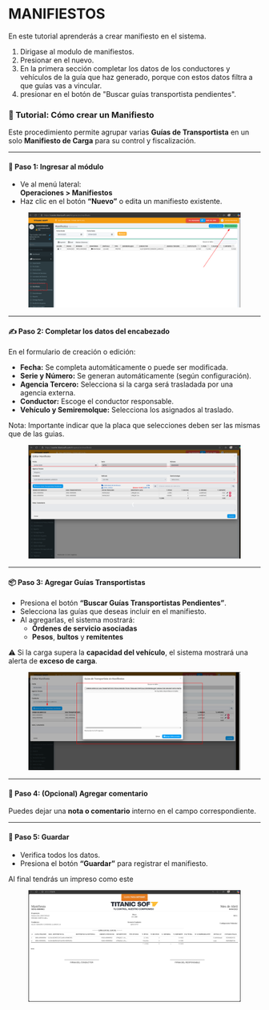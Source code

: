 # MANIFIESTOS

En este tutorial aprenderás a crear manifiesto en el sistema.

1. Dirigase al modulo de manifiestos.
2. Presionar en el nuevo.
3. En la primera sección completar los datos de los conductores y vehículos de la guía que haz generado, porque con estos datos filtra a que guías vas a vincular.
4. presionar en el botón de "Buscar guías transportista pendientes".

### 📘 Tutorial: Cómo crear un Manifiesto

Este procedimiento permite agrupar varias **Guías de Transportista** en un solo **Manifiesto de Carga** para su control y fiscalización.

***

#### 🧭 Paso 1: Ingresar al módulo

* Ve al menú lateral:\
  **Operaciones > Manifiestos**
* Haz clic en el botón **“Nuevo”** o edita un manifiesto existente.

<figure><img src="../../../.gitbook/assets/image (101).png" alt=""><figcaption></figcaption></figure>

***

#### ✍️ Paso 2: Completar los datos del encabezado

En el formulario de creación o edición:

* **Fecha:** Se completa automáticamente o puede ser modificada.
* **Serie y Número:** Se generan automáticamente (según configuración).
* **Agencia Tercero:** Selecciona si la carga será trasladada por una agencia externa.
* **Conductor:** Escoge el conductor responsable.
* **Vehículo y Semiremolque:** Selecciona los asignados al traslado.

Nota: Importante indicar que la placa que selecciones deben ser las mismas que de las guias.

<figure><img src="../../../.gitbook/assets/image (102).png" alt=""><figcaption></figcaption></figure>

***

#### 📦 Paso 3: Agregar Guías Transportistas

* Presiona el botón **“Buscar Guías Transportistas Pendientes”**.
* Selecciona las guías que deseas incluir en el manifiesto.
* Al agregarlas, el sistema mostrará:
  * **Órdenes de servicio asociadas**
  * **Pesos**, **bultos** y **remitentes**

⚠️ Si la carga supera la **capacidad del vehículo**, el sistema mostrará una alerta de **exceso de carga**.

<figure><img src="../../../.gitbook/assets/image (103).png" alt=""><figcaption></figcaption></figure>

***

#### 💬 Paso 4: (Opcional) Agregar comentario

Puedes dejar una **nota o comentario** interno en el campo correspondiente.

***

#### 💾 Paso 5: Guardar

* Verifica todos los datos.
* Presiona el botón **“Guardar”** para registrar el manifiesto.

Al final tendrás un impreso como este

<figure><img src="../../../.gitbook/assets/image (104).png" alt=""><figcaption></figcaption></figure>



